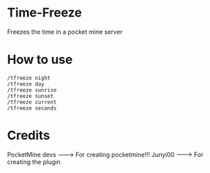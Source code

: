 Time-Freeze
===========

Freezes the time in a pocket mine server

How to use
==========

    /tfreeze night
    /tfreeze day
    /tfreeze sunrise
    /tfreeze sunset
    /tfreeze current
    /tfreeze seconds
    
Credits
=======

PocketMine devs ---> For creating pocketmine!!!
Junyi00 ---> For creating the plugin
